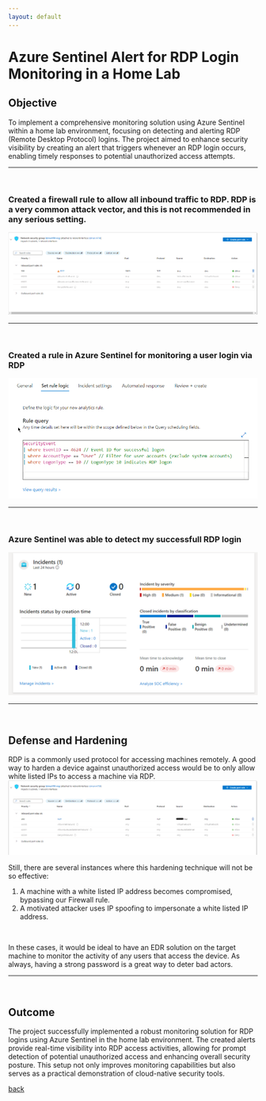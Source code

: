 ```yaml
---
layout: default
---
```


# Azure Sentinel Alert for RDP Login Monitoring in a Home Lab

## Objective

To implement a comprehensive monitoring solution using Azure Sentinel within a home lab environment, focusing on detecting and alerting RDP (Remote Desktop Protocol) logins. The project aimed to enhance security visibility by creating an alert that triggers whenever an RDP login occurs, enabling timely responses to potential unauthorized access attempts.

---
<p> <br> </p>

### Created a firewall rule to allow all inbound traffic to RDP. RDP is a very common attack vector, and this is not recommended in any serious setting.
![](FirewallRDP.png)

---
<p> <br> </p>

### Created a rule in Azure Sentinel for monitoring a user login via RDP
![test](CreatedRule.png)

---
<p> <br> </p>

### Azure Sentinel was able to detect my successfull RDP login
![](incident.png)

---
<p> <br> </p>

## Defense and Hardening

RDP is a commonly used protocol for accessing machines remotely. A good way to harden a device against unauthorized access would be to only allow white listed IPs to access a machine via RDP. 
![](HardenedRDP.png)


Still, there are several instances where this hardening technique will not be so effective:
1. A machine with a white listed IP address becomes compromised, bypassing our Firewall rule.
2. A motivated attacker uses IP spoofing to impersonate a white listed IP address.
<p> <br> </p>
In these cases, it would be ideal to have an EDR solution on the target machine to monitor the activity of any users that access the device. As always, having a strong password is a great way to deter bad actors.

---
<p> <br> </p>

## Outcome

The project successfully implemented a robust monitoring solution for RDP logins using Azure Sentinel in the home lab environment. The created alerts provide real-time visibility into RDP access activities, allowing for prompt detection of potential unauthorized access and enhancing overall security posture. This setup not only improves monitoring capabilities but also serves as a practical demonstration of cloud-native security tools.



[back](./)
